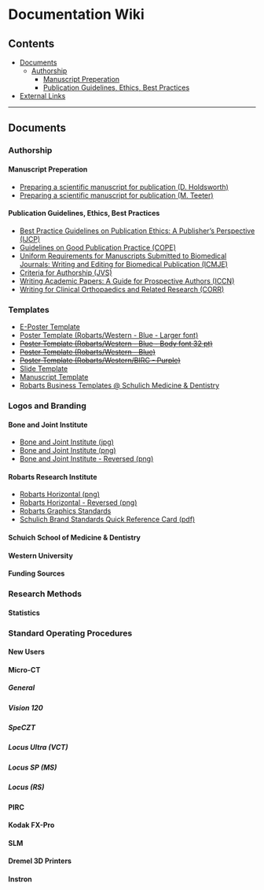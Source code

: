 # Documentation Wiki

## Contents

* [Documents](#documents)
  * [Authorship](#authorship)
    * [Manuscript Preperation](#manuscript-preperation)
    * [Publication Guidelines, Ethics, Best Practices]()
* [External Links](#external-links)

---

## Documents

### Authorship

#### Manuscript Preperation
* [Preparing a scientific manuscript for publication (D. Holdsworth)](files/manuscript_preparation_holdsworth_ppslides.pdf)
* [Preparing a scientific manuscript for publication (M. Teeter)](files/manuscript_preparation_teeter_holdsworth.ppt)

#### Publication Guidelines, Ethics, Best Practices
* [Best Practice Guidelines on Publication Ethics: A Publisher’s Perspective (IJCP)]()
* [Guidelines on Good Publication Practice (COPE)]()
* [Uniform Requirements for Manuscripts Submitted to Biomedical Journals: Writing and Editing for Biomedical Publication (ICMJE)]()
* [Criteria for Authorship (JVS)]()
* [Writing Academic Papers: A Guide for Prospective Authors (ICCN)]()
* [Writing for Clinical Orthopaedics and Related Research (CORR)]()

### Templates
* [E-Poster Template]()
* [Poster Template (Robarts/Western - Blue - Larger font)]()
* [~~Poster Template (Robarts/Western - Blue - Body font 32 pt)~~]()
* [~~Poster Template (Robarts/Western - Blue)~~]()
* [~~Poster Template (Robarts/Western/BIRC - Purple)~~]()
* [Slide Template]()
* [Manuscript Template]()
* [Robarts Business Templates @ Schulich Medicine & Dentistry]()

### Logos and Branding

#### Bone and Joint Institute
* [Bone and Joint Institute (jpg)]()
* [Bone and Joint Institute (png)]()
* [Bone and Joint Institute - Reversed (png)]()

#### Robarts Research Institute
* [Robarts Horizontal (png)]()
* [Robarts Horizontal - Reversed (png)]()
* [Robarts Graphics Standards]()
* [Schulich Brand Standards Quick Reference Card (pdf)]()

#### Schuich School of Medicine & Dentistry

#### Western University

#### Funding Sources

### Research Methods

#### Statistics

### Standard Operating Procedures

#### New Users

#### Micro-CT

##### General

##### Vision 120

##### SpeCZT

##### Locus Ultra (VCT)

##### Locus SP (MS)

##### Locus (RS)

#### PIRC

#### Kodak FX-Pro

#### SLM

#### Dremel 3D Printers

#### Instron





